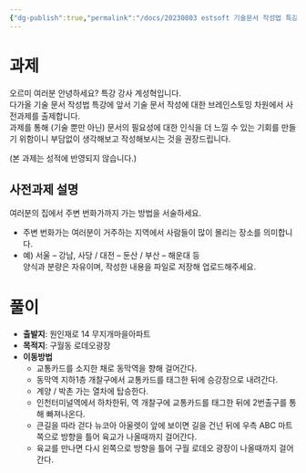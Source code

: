 ```yaml
---
{"dg-publish":true,"permalink":"/docs/20230803 estsoft 기술문서 작성법 특강 사전과제 풀이 {계성혁}/","title":"20230803 estsoft 기술문서 작성법 특강 사전과제 풀이 {계성혁}"}
---
```



# 과제

오르미 여러분 안녕하세요? 특강 강사 계성혁입니다.  
다가올 기술 문서 작성법 특강에 앞서 기술 문서 작성에 대한 브레인스토밍 차원에서 사전과제를 출제합니다.  
과제를 통해 (기술 뿐만 아닌) 문서의 필요성에 대한 인식을 더 느낄 수 있는 기회를 만들기 위함이니 부담없이 생각해보고 작성해보시는 것을 권장드립니다.

(본 과제는 성적에 반영되지 않습니다.)

## 사전과제 설명

여러분의 집에서 주변 번화가까지 가는 방법을 서술하세요.
* 주변 번화가는 여러분이 거주하는 지역에서 사람들이 많이 몰리는 장소를 의미합니다.
* 예) 서울 – 강남, 사당 / 대전 – 둔산 / 부산 – 해운대 등  
양식과 분량은 자유이며, 작성한 내용을 파일로 저장해 업로드해주세요.

# 풀이

- **출발지**: 원인재로 14 무지개마을아파트
- **목적지**: 구월동 로데오광장
- **이동방법**
	- 교통카드를 소지한 채로 동막역을 향해 걸어간다.
	- 동막역 지하1층 개찰구에서 교통카드를 태그한 뒤에 승강장으로 내려간다.
	- 계양 / 박촌 가는 열차에 탑승한다.
	- 인천터미널역에서 하차한뒤, 역 개찰구에 교통카드를 태그한 뒤에 2번출구를 통해 빠져나온다.
	- 큰길을 따라 걷다 뉴코아 아울렛이 앞에 보이면 길을 건넌 뒤에 우측 ABC 마트쪽으로 방향을 틀어 육교가 나올때까지 걸어간다.
	- 육교를 만나면 다시 왼쪽으로 방향을 틀어 구월 로데오 광장이 나올때까지 걸어간다.
